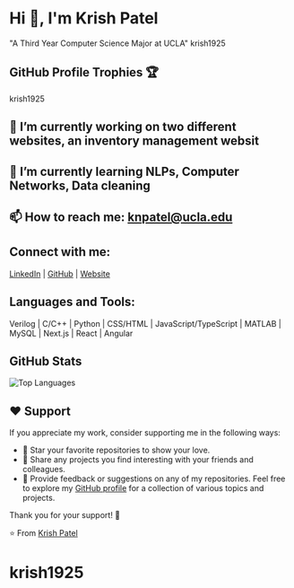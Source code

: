 # Hi 👋, I'm Krish Patel
"A Third Year Computer Science Major at UCLA"
krish1925

## GitHub Profile Trophies 🏆
krish1925

## 🔭 I’m currently working on two different websites, an inventory management websit 

## 🌱 I’m currently learning NLPs, Computer Networks, Data cleaning

## 📫 How to reach me: knpatel@ucla.edu

## Connect with me:
[LinkedIn](https://www.linkedin.com/in/krishpatel2/) | [GitHub](https://github.com/krish1925) | [Website](https://krish1925.github.io/)

## Languages and Tools:
Verilog | C/C++ | Python | CSS/HTML | JavaScript/TypeScript | MATLAB | MySQL | Next.js | React | Angular 



## GitHub Stats
![Top Languages](https://github-readme-stats.vercel.app/api/top-langs/?username=krish1925&layout=compact)

## ❤️ Support
If you appreciate my work, consider supporting me in the following ways:
- 🌟 Star your favorite repositories to show your love.
- 📢 Share any projects you find interesting with your friends and colleagues.
- 💬 Provide feedback or suggestions on any of my repositories.
Feel free to explore my [GitHub profile](https://github.com/krish1925) for a collection of various topics and projects.

Thank you for your support! 🙌

⭐️ From [Krish Patel](https://krish1925.github.io/)
# krish1925
